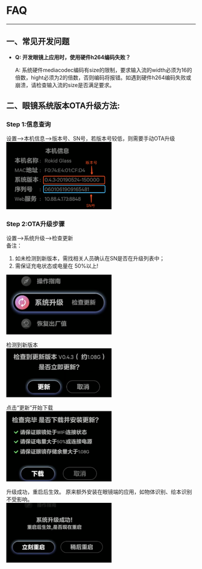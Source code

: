 # FAQ

---------

## 一、常见开发问题

* **Q: 开发眼镜上应用时，使用硬件h264编码失败？**

	A: 系统硬件mediacodec编码有size的限制，要求输入流的width必须为16的倍数，hight必须为2的倍数，否则编码将报错。如遇到硬件h264编码失败或崩溃，请检查输入流的size是否满足要求。


## 二、眼镜系统版本OTA升级方法:

### Step 1:信息查询
设置-->本机信息-->版本号、SN号，若版本号较低，则需要手动OTA升级	 
<img width="280" src="images/image001.png">

### Step 2:OTA升级步骤	 

设置-->系统升级-->检查更新	 
备注：	 
1. 如未检测到新版本，需找相关人员确认在SN是否在升级列表中；	 
2. 需保证充电状态或电量在 50%以上!	 
<img width="280" src="images/image002.png">

检测到新版本	 
<img width="280" src="images/image003.png">

点击“更新”开始下载	 
<img width="280" src="images/image004.png">

升级成功，重启后生效。 	 原来额外安装在眼镜端的应用，如物体识别、绘本识别不受影响。	 
<img width="280" src="images/image005.png">



